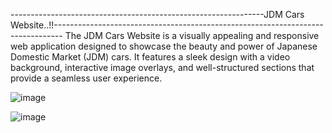 ---------------------------------------------------------------JDM Cars Website..!!--------------------------------------------------------------------------------
The JDM Cars Website is a visually appealing and responsive web application designed to showcase the beauty and power of Japanese Domestic Market (JDM) cars. It features a sleek design with a video background, interactive image overlays, and well-structured sections that provide a seamless user experience.



![image](https://github.com/user-attachments/assets/7f8e691f-a96f-4728-b8dd-b458afde51a6)



![image](https://github.com/user-attachments/assets/3864eff2-8b6a-4036-a3da-fb5d9b74baff)
